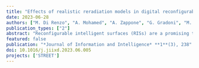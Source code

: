 ```yaml
---
title: "Effects of realistic reradiation models in digital reconfigurable intelligent surfaces"
date: 2023-06-28
authors: ["M. Di Renzo", "A. Mohamed", "A. Zappone", "G. Gradoni", "M. Rossi", "M. Moccia", "G. Castaldi", "V. Galdi"]
publication_types: ["2"]
abstract: "Reconfigurable intelligent surfaces (RISs) are a promising technology for wireless communication applications, but their performance is often optimized using simplified electromagnetic reradiation models. In this study, we explore the impact on the RIS performance of more realistic assumptions, including the (possibly imperfect) quantization of the reflection coefficients, sub-wavelength inter-element spacing, near-field location, and presence of electromagnetic interference. We find that design constraints can cause an RIS to reradiate power in unwanted directions. Therefore, it is important to optimize an RIS by considering the entire reradiation pattern. Overall, our study indicates that a 2-bit digitally controllable RIS with a nearly constant reflection amplitude and RIS elements with a size and inter-element spacing between (1/8)th and (1/4)th of the signal wavelength may offer a reasonable tradeoff between performance, complexity, and cost."
featured: false
publication: "*Journal of Information and Intelligence* **1**(3), 238"
doi: 10.1016/j.jiixd.2023.06.005
projects: ['STREET']
---
```

